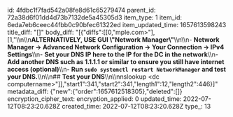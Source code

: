 id: 4fdbc1f7fad542a08fe8d61c65279474
parent_id: 72a38d6f01dd4d73b7132de5a45305d3
item_type: 1
item_id: 6eda7eb6ceec44fbb0c90bfec61322ed
item_updated_time: 1657613598243
title_diff: "[]"
body_diff: "[{\"diffs\":[[0,\"mple.com&gt;\"],[1,\"\\\n\\\n**ALTERNATIVELY, USE GUI \\\"Network Manager\\\"**\\\n\\\n- **Network Manager -> Advanced Network Configuration -> Your Connection -> IPv4 Settings**\\\n- **Set your  DNS  IP here to the IP for the DC in the network**\\\n- **Add another  DNS  such as 1.1.1.1 or similar to ensure you still have internet access (optional)**\\\n- **Run  `sudo systemctl restart NetworkManager` and test your  DNS.**\\\n\\\n## **Test your DNS**\\\n\\\nnslookup &lt;dc computername&gt;\"]],\"start1\":341,\"start2\":341,\"length1\":12,\"length2\":446}]"
metadata_diff: {"new":{"order":1657612518305},"deleted":[]}
encryption_cipher_text: 
encryption_applied: 0
updated_time: 2022-07-12T08:23:20.628Z
created_time: 2022-07-12T08:23:20.628Z
type_: 13